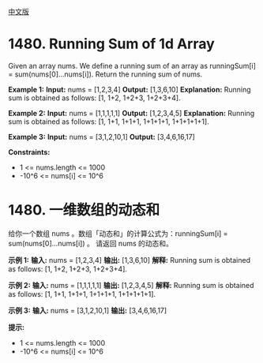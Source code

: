 [中文版](#chinese)
# 1480. Running Sum of 1d Array
Given an array nums. We define a running sum of an array as runningSum[i] = sum(nums[0]…nums[i]).
Return the running sum of nums.

**Example 1:**
**Input:** nums = [1,2,3,4]
**Output:** [1,3,6,10]
**Explanation:** Running sum is obtained as follows: [1, 1+2, 1+2+3, 1+2+3+4].

**Example 2:**
**Input:** nums = [1,1,1,1,1]
**Output:** [1,2,3,4,5]
**Explanation:** Running sum is obtained as follows: [1, 1+1, 1+1+1, 1+1+1+1, 1+1+1+1+1].

**Example 3:**
**Input:** nums = [3,1,2,10,1]
**Output:** [3,4,6,16,17]

**Constraints:**

* 1 <= nums.length <= 1000
* -10^6 <= nums[i] <= 10^6


<span id="chinese" ></span>

# 1480. 一维数组的动态和

给你一个数组 nums 。数组「动态和」的计算公式为：runningSum[i] = sum(nums[0]…nums[i]) 。
请返回 nums 的动态和。

**示例 1:**
**输入:** nums = [1,2,3,4]
**输出:** [1,3,6,10]
**解释:** Running sum is obtained as follows: [1, 1+2, 1+2+3, 1+2+3+4].

**示例 2:**
**输入:** nums = [1,1,1,1,1]
**输出:** [1,2,3,4,5]
**解释:** Running sum is obtained as follows: [1, 1+1, 1+1+1, 1+1+1+1, 1+1+1+1+1].

**示例 3:**
**输入:** nums = [3,1,2,10,1]
**输出:** [3,4,6,16,17]

**提示:**

* 1 <= nums.length <= 1000
* -10^6 <= nums[i] <= 10^6